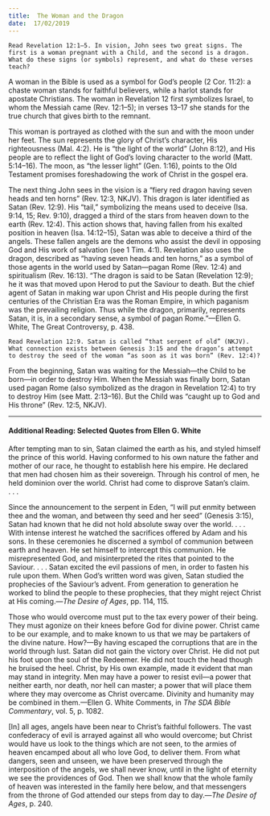```yaml
---
title:  The Woman and the Dragon
date:  17/02/2019
---
```


`Read Revelation 12:1–5. In vision, John sees two great signs. The first is a woman pregnant with a Child, and the second is a dragon. What do these signs (or symbols) represent, and what do these verses teach?`

A woman in the Bible is used as a symbol for God’s people (2 Cor. 11:2): a chaste woman stands for faithful believers, while a harlot stands for apostate Christians. The woman in Revelation 12 first symbolizes Israel, to whom the Messiah came (Rev. 12:1–5); in verses 13–17 she stands for the true church that gives birth to the remnant.

This woman is portrayed as clothed with the sun and with the moon under her feet. The sun represents the glory of Christ’s character, His righteousness (Mal. 4:2). He is “the light of the world” (John 8:12), and His people are to reflect the light of God’s loving character to the world (Matt. 5:14–16). The moon, as “the lesser light” (Gen. 1:16), points to the Old Testament promises foreshadowing the work of Christ in the gospel era.

The next thing John sees in the vision is a “fiery red dragon having seven heads and ten horns” (Rev. 12:3, NKJV). This dragon is later identified as Satan (Rev. 12:9). His “tail,” symbolizing the means used to deceive (Isa. 9:14, 15; Rev. 9:10), dragged a third of the stars from heaven down to the earth (Rev. 12:4). This action shows that, having fallen from his exalted position in heaven (Isa. 14:12–15), Satan was able to deceive a third of the angels. These fallen angels are the demons who assist the devil in opposing God and His work of salvation (see 1 Tim. 4:1). Revelation also uses the dragon, described as “having seven heads and ten horns,” as a symbol of those agents in the world used by Satan—pagan Rome (Rev. 12:4) and spiritualism (Rev. 16:13). “The dragon is said to be Satan (Revelation 12:9); he it was that moved upon Herod to put the Saviour to death. But the chief agent of Satan in making war upon Christ and His people during the first centuries of the Christian Era was the Roman Empire, in which paganism was the prevailing religion. Thus while the dragon, primarily, represents Satan, it is, in a secondary sense, a symbol of pagan Rome.”—Ellen G. White, The Great Controversy, p. 438.

`Read Revelation 12:9. Satan is called “that serpent of old” (NKJV). What connection exists between Genesis 3:15 and the dragon’s attempt to destroy the seed of the woman “as soon as it was born” (Rev. 12:4)?`

From the beginning, Satan was waiting for the Messiah—the Child to be born—in order to destroy Him. When the Messiah was finally born, Satan used pagan Rome (also symbolized as the dragon in Revelation 12:4) to try to destroy Him (see Matt. 2:13–16). But the Child was “caught up to God and His throne” (Rev. 12:5, NKJV).

---

#### Additional Reading: Selected Quotes from Ellen G. White

After tempting man to sin, Satan claimed the earth as his, and styled himself the prince of this world. Having conformed to his own nature the father and mother of our race, he thought to establish here his empire. He declared that men had chosen him as their sovereign. Through his control of men, he held dominion over the world. Christ had come to disprove Satan’s claim. . . . 

Since the announcement to the serpent in Eden, “I will put enmity between thee and the woman, and between thy seed and her seed” (Genesis 3:15), Satan had known that he did not hold absolute sway over the world. . . . With intense interest he watched the sacrifices offered by Adam and his sons. In these ceremonies he discerned a symbol of communion between earth and heaven. He set himself to intercept this communion. He misrepresented God, and misinterpreted the rites that pointed to the Saviour. . . . Satan excited the evil passions of men, in order to fasten his rule upon them. When God’s written word was given, Satan studied the prophecies of the Saviour’s advent. From generation to generation he worked to blind the people to these prophecies, that they might reject Christ at His coming.—_The Desire of Ages_, pp. 114, 115.

Those who would overcome must put to the tax every power of their being. They must agonize on their knees before God for divine power. Christ came to be our example, and to make known to us that we may be partakers of the divine nature. How?—By having escaped the corruptions that are in the world through lust. Satan did not gain the victory over Christ. He did not put his foot upon the soul of the Redeemer. He did not touch the head though he bruised the heel. Christ, by His own example, made it evident that man may stand in integrity. Men may have a power to resist evil—a power that neither earth, nor death, nor hell can master; a power that will place them where they may overcome as Christ overcame. Divinity and humanity may be combined in them.—Ellen G. White Comments, in _The SDA Bible Commentary_, vol. 5, p. 1082. 

[In] all ages, angels have been near to Christ’s faithful followers. The vast confederacy of evil is arrayed against all who would overcome; but Christ would have us look to the things which are not seen, to the armies of heaven encamped about all who love God, to deliver them. From what dangers, seen and unseen, we have been preserved through the interposition of the angels, we shall never know, until in the light of eternity we see the providences of God. Then we shall know that the whole family of heaven was interested in the family here below, and that messengers from the throne of God attended our steps from day to day.—_The Desire of Ages_, p. 240. 